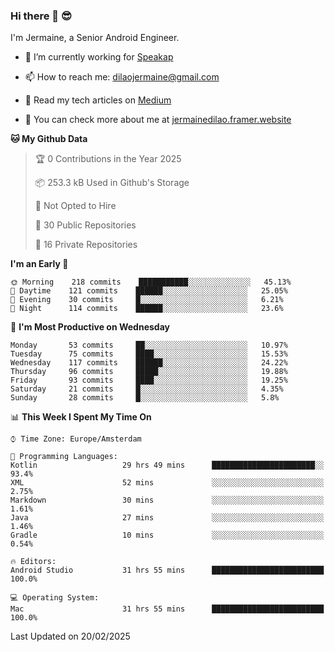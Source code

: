 ### Hi there 👋 😎
I'm Jermaine, a Senior Android Engineer.

- 🔭 I’m currently working for [Speakap](https://www.speakap.com/)

- 📫 How to reach me: dilaojermaine@gmail.com

- 📖 Read my tech articles on [Medium](https://jermainedilao.medium.com/)

- 👀 You can check more about me at [jermainedilao.framer.website](https://jermainedilao.framer.website)

<!--
**jermainedilao/jermainedilao** is a ✨ _special_ ✨ repository because its `README.md` (this file) appears on your GitHub profile.

Here are some ideas to get you started:

- 🔭 I’m currently working on ...
- 🌱 I’m currently learning ...
- 👯 I’m looking to collaborate on ...
- 🤔 I’m looking for help with ...
- 💬 Ask me about ...
- 📫 How to reach me: ...
- 😄 Pronouns: ...
- ⚡ Fun fact: ...
-->

<!--START_SECTION:waka-->
**🐱 My Github Data** 

> 🏆 0 Contributions in the Year 2025
 > 
> 📦 253.3 kB Used in Github's Storage 
 > 
> 🚫 Not Opted to Hire
 > 
> 📜 30 Public Repositories 
 > 
> 🔑 16 Private Repositories  
 > 
**I'm an Early 🐤** 

```text
🌞 Morning    218 commits    ███████████░░░░░░░░░░░░░░   45.13% 
🌆 Daytime    121 commits    ██████░░░░░░░░░░░░░░░░░░░   25.05% 
🌃 Evening    30 commits     █░░░░░░░░░░░░░░░░░░░░░░░░   6.21% 
🌙 Night      114 commits    ██████░░░░░░░░░░░░░░░░░░░   23.6%

```
📅 **I'm Most Productive on Wednesday** 

```text
Monday       53 commits     ██░░░░░░░░░░░░░░░░░░░░░░░   10.97% 
Tuesday      75 commits     ████░░░░░░░░░░░░░░░░░░░░░   15.53% 
Wednesday    117 commits    ██████░░░░░░░░░░░░░░░░░░░   24.22% 
Thursday     96 commits     █████░░░░░░░░░░░░░░░░░░░░   19.88% 
Friday       93 commits     ████░░░░░░░░░░░░░░░░░░░░░   19.25% 
Saturday     21 commits     █░░░░░░░░░░░░░░░░░░░░░░░░   4.35% 
Sunday       28 commits     █░░░░░░░░░░░░░░░░░░░░░░░░   5.8%

```


📊 **This Week I Spent My Time On** 

```text
⌚︎ Time Zone: Europe/Amsterdam

💬 Programming Languages: 
Kotlin                   29 hrs 49 mins      ███████████████████████░░   93.4% 
XML                      52 mins             ░░░░░░░░░░░░░░░░░░░░░░░░░   2.75% 
Markdown                 30 mins             ░░░░░░░░░░░░░░░░░░░░░░░░░   1.61% 
Java                     27 mins             ░░░░░░░░░░░░░░░░░░░░░░░░░   1.46% 
Gradle                   10 mins             ░░░░░░░░░░░░░░░░░░░░░░░░░   0.54%

🔥 Editors: 
Android Studio           31 hrs 55 mins      █████████████████████████   100.0%

💻 Operating System: 
Mac                      31 hrs 55 mins      █████████████████████████   100.0%

```


 Last Updated on 20/02/2025
<!--END_SECTION:waka-->
